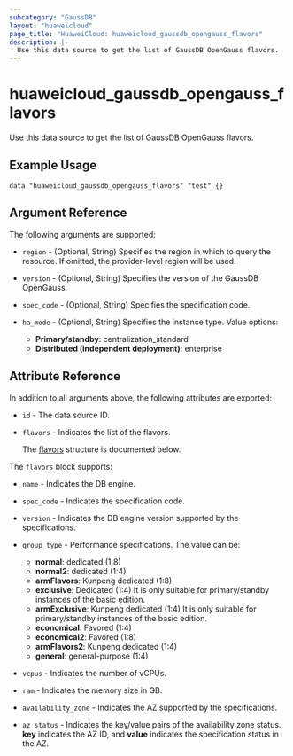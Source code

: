 ```yaml
---
subcategory: "GaussDB"
layout: "huaweicloud"
page_title: "HuaweiCloud: huaweicloud_gaussdb_opengauss_flavors"
description: |-
  Use this data source to get the list of GaussDB OpenGauss flavors.
---
```


# huaweicloud_gaussdb_opengauss_flavors

Use this data source to get the list of GaussDB OpenGauss flavors.

## Example Usage

```hcl
data "huaweicloud_gaussdb_opengauss_flavors" "test" {}
```

## Argument Reference

The following arguments are supported:

* `region` - (Optional, String) Specifies the region in which to query the resource.
  If omitted, the provider-level region will be used.

* `version` - (Optional, String) Specifies the version of the GaussDB OpenGauss.

* `spec_code` - (Optional, String) Specifies the specification code.

* `ha_mode` - (Optional, String) Specifies the instance type.
  Value options:
  + **Primary/standby**: centralization_standard
  + **Distributed (independent deployment)**: enterprise

## Attribute Reference

In addition to all arguments above, the following attributes are exported:

* `id` - The data source ID.

* `flavors` - Indicates the list of the flavors.

  The [flavors](#flavors_struct) structure is documented below.

<a name="flavors_struct"></a>
The `flavors` block supports:

* `name` - Indicates the DB engine.

* `spec_code` - Indicates the specification code.

* `version` - Indicates the DB engine version supported by the specifications.

* `group_type` - Performance specifications.
  The value can be:
  + **normal**: dedicated (1:8)
  + **normal2**: dedicated (1:4)
  + **armFlavors**: Kunpeng dedicated (1:8)
  + **exclusive**: Dedicated (1:4) It is only suitable for primary/standby instances of the basic edition.
  + **armExclusive**: Kunpeng dedicated (1:4) It is only suitable for primary/standby instances of the basic edition.
  + **economical**: Favored (1:4)
  + **economical2**: Favored (1:8)
  + **armFlavors2**: Kunpeng dedicated (1:4)
  + **general**: general-purpose (1:4)

* `vcpus` - Indicates the number of vCPUs.

* `ram` - Indicates the memory size in GB.

* `availability_zone` - Indicates the AZ supported by the specifications.

* `az_status` - Indicates the key/value pairs of the availability zone status.
  **key** indicates the AZ ID, and **value** indicates the specification status in the AZ.
